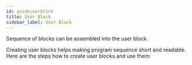 ```yaml
---
id: guideuserblock
title: User Block
sidebar_label: User Block
---
```


Sequence of blocks can be assembled into the user block.

Creating user blocks helps making program sequence short and readable. Here are the steps how to create user blocks and use them: